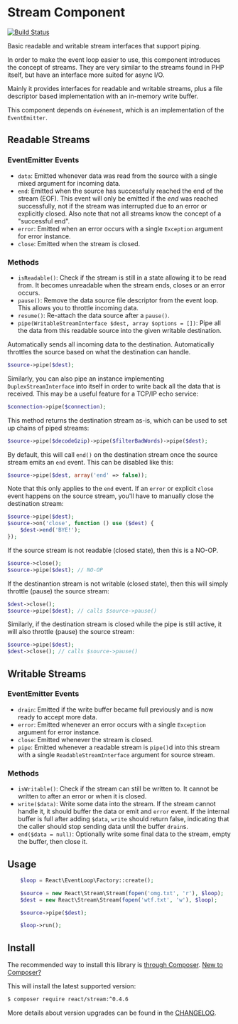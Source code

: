 # Stream Component

[![Build Status](https://secure.travis-ci.org/reactphp/stream.png?branch=master)](http://travis-ci.org/reactphp/stream)

Basic readable and writable stream interfaces that support piping.

In order to make the event loop easier to use, this component introduces the
concept of streams. They are very similar to the streams found in PHP itself,
but have an interface more suited for async I/O.

Mainly it provides interfaces for readable and writable streams, plus a file
descriptor based implementation with an in-memory write buffer.

This component depends on `événement`, which is an implementation of the
`EventEmitter`.

## Readable Streams

### EventEmitter Events

* `data`: Emitted whenever data was read from the source
  with a single mixed argument for incoming data.
* `end`: Emitted when the source has successfully reached the end
  of the stream (EOF).
  This event will only be emitted if the *end* was reached successfully, not
  if the stream was interrupted due to an error or explicitly closed.
  Also note that not all streams know the concept of a "successful end".
* `error`: Emitted when an error occurs
  with a single `Exception` argument for error instance.
* `close`: Emitted when the stream is closed.

### Methods

* `isReadable()`: Check if the stream is still in a state allowing it to be
  read from. It becomes unreadable when the stream ends, closes or an
  error occurs.
* `pause()`: Remove the data source file descriptor from the event loop. This
  allows you to throttle incoming data.
* `resume()`: Re-attach the data source after a `pause()`.
* `pipe(WritableStreamInterface $dest, array $options = [])`:
Pipe all the data from this readable source into the given writable destination.

Automatically sends all incoming data to the destination.
Automatically throttles the source based on what the destination can handle.

```php
$source->pipe($dest);
```

Similarly, you can also pipe an instance implementing `DuplexStreamInterface`
into itself in order to write back all the data that is received.
This may be a useful feature for a TCP/IP echo service:

```php
$connection->pipe($connection);
```

This method returns the destination stream as-is, which can be used to
set up chains of piped streams:

```php
$source->pipe($decodeGzip)->pipe($filterBadWords)->pipe($dest);
```

By default, this will call `end()` on the destination stream once the
source stream emits an `end` event. This can be disabled like this:

```php
$source->pipe($dest, array('end' => false));
```

Note that this only applies to the `end` event.
If an `error` or explicit `close` event happens on the source stream,
you'll have to manually close the destination stream:

```php
$source->pipe($dest);
$source->on('close', function () use ($dest) {
    $dest->end('BYE!');
});
```

If the source stream is not readable (closed state), then this is a NO-OP.

```php
$source->close();
$source->pipe($dest); // NO-OP
```

If the destinantion stream is not writable (closed state), then this will simply
throttle (pause) the source stream:

```php
$dest->close();
$source->pipe($dest); // calls $source->pause()
```

Similarly, if the destination stream is closed while the pipe is still
active, it will also throttle (pause) the source stream:

```php
$source->pipe($dest);
$dest->close(); // calls $source->pause()
```

## Writable Streams

### EventEmitter Events

* `drain`: Emitted if the write buffer became full previously and is now ready
  to accept more data.
* `error`: Emitted whenever an error occurs
  with a single `Exception` argument for error instance.
* `close`: Emitted whenever the stream is closed.
* `pipe`: Emitted whenever a readable stream is `pipe()`d into this stream
  with a single `ReadableStreamInterface` argument for source stream.

### Methods

* `isWritable()`: Check if the stream can still be written to. It cannot be
  written to after an error or when it is closed.
* `write($data)`: Write some data into the stream. If the stream cannot handle
  it, it should buffer the data or emit and `error` event. If the internal
  buffer is full after adding `$data`, `write` should return false, indicating
  that the caller should stop sending data until the buffer `drain`s.
* `end($data = null)`: Optionally write some final data to the stream, empty
  the buffer, then close it.

## Usage
```php
    $loop = React\EventLoop\Factory::create();

    $source = new React\Stream\Stream(fopen('omg.txt', 'r'), $loop);
    $dest = new React\Stream\Stream(fopen('wtf.txt', 'w'), $loop);

    $source->pipe($dest);

    $loop->run();
```

## Install

The recommended way to install this library is [through Composer](http://getcomposer.org).
[New to Composer?](http://getcomposer.org/doc/00-intro.md)

This will install the latest supported version:

```bash
$ composer require react/stream:^0.4.6
```

More details about version upgrades can be found in the [CHANGELOG](CHANGELOG.md).
